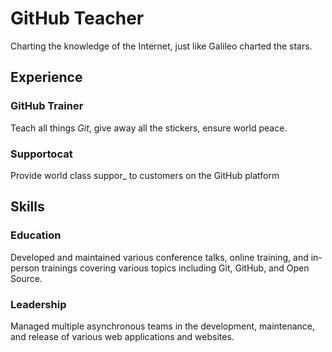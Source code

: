# GitHub Teacher

Charting the knowledge of the Internet, just like Galileo charted the stars.

## Experience

### GitHub Trainer

Teach all things *Git*, give away all the stickers, ensure world peace.


### Supportocat

Provide world class suppor_ to customers on the GitHub platform

## Skills

### Education

Developed and maintained various conference talks, online training, and in-person trainings covering various topics including Git, GitHub, and Open Source.

### Leadership

Managed multiple asynchronous teams in the development, maintenance, and release of various web applications and websites.
